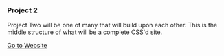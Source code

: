 ### Project 2

Project Two will be one of many that will build upon each other. This is the middle structure of what will be a complete CSS'd site.

<a href="http://yeramirez.github.io/dws1/ramirez-project-2/index.html" target="_blank">Go to Website</a>
